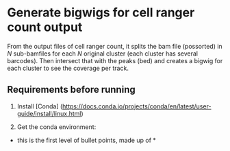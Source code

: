 # Generate bigwigs for cell ranger count output   

From the output files of cell ranger count, it splits the bam file (possorted) in *N* sub-bamfiles for each *N* original cluster (each cluster has several barcodes). Then intersect that with the peaks (bed) and creates a bigwig for each cluster to see the coverage per track.  

## Requirements before running  

1) Install [Conda] (https://docs.conda.io/projects/conda/en/latest/user-guide/install/linux.html)  

2) Get the conda environment:   
* this is the first level of bullet points, made up of <space><space>*<space>

